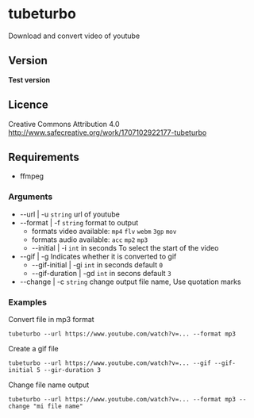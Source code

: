 # tubeturbo
Download and convert video of youtube

## Version
__Test version__

## Licence
Creative Commons Attribution 4.0
http://www.safecreative.org/work/1707102922177-tubeturbo

## Requirements
* ffmpeg

### Arguments

* --url | -u `string` url of youtube
* --format | -f `string` format to output
  * formats video available: `mp4` `flv` `webm` `3gp` `mov`
  * formats audio available: `acc` `mp2` `mp3`
  * --initial | -i `int` in seconds To select the start of the video
* --gif | -g Indicates whether it is converted to gif
  * --gif-initial | -gi `int` in seconds default `0`
  * --gif-duration | -gd `int` in secons default `3`
* --change | -c `string` change output file name, Use quotation marks

### Examples

Convert file in mp3 format

`tubeturbo --url https://www.youtube.com/watch?v=... --format mp3`

Create a gif file

`tubeturbo --url https://www.youtube.com/watch?v=... --gif --gif-initial 5 --gir-duration 3`


Change file name output

`tubeturbo --url https://www.youtube.com/watch?v=... --format mp3 --change "mi file name"`
